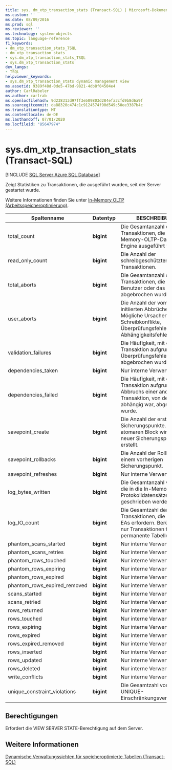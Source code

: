 ```yaml
---
title: sys. dm_xtp_transaction_stats (Transact-SQL) | Microsoft-Dokumentation
ms.custom: ''
ms.date: 08/09/2016
ms.prod: sql
ms.reviewer: ''
ms.technology: system-objects
ms.topic: language-reference
f1_keywords:
- dm_xtp_transaction_stats_TSQL
- dm_xtp_transaction_stats
- sys.dm_xtp_transaction_stats_TSQL
- sys.dm_xtp_transaction_stats
dev_langs:
- TSQL
helpviewer_keywords:
- sys.dm_xtp_transaction_stats dynamic management view
ms.assetid: 9389f48d-0de5-47bd-9821-4db8f04504e4
author: CarlRabeler
ms.author: carlrab
ms.openlocfilehash: 9d238313d97ff3e509803d284efa3cfd9b8d6a9f
ms.sourcegitcommit: da88320c474c1c9124574f90d549c50ee3387b4c
ms.translationtype: MT
ms.contentlocale: de-DE
ms.lasthandoff: 07/01/2020
ms.locfileid: "85647974"
---
```

# <a name="sysdm_xtp_transaction_stats-transact-sql"></a>sys.dm_xtp_transaction_stats (Transact-SQL)
[!INCLUDE [SQL Server Azure SQL Database](../../includes/applies-to-version/sql-asdb.md)]

  Zeigt Statistiken zu Transaktionen, die ausgeführt wurden, seit der Server gestartet wurde.  
  
 Weitere Informationen finden Sie unter [In-Memory OLTP &#40;Arbeitsspeicheroptimierung&#41;](../../relational-databases/in-memory-oltp/in-memory-oltp-in-memory-optimization.md).  
  
|Spaltenname|Datentyp|BESCHREIBUNG|  
|-----------------|---------------|-----------------|  
|total_count|**bigint**|Die Gesamtanzahl der Transaktionen, die in derIn-Memory-OLTP-Datenbank-Engine ausgeführt wurden.|  
|read_only_count|**bigint**|Die Anzahl der schreibgeschützten Transaktionen.|  
|total_aborts|**bigint**|Die Gesamtanzahl der Transaktionen, die durch den Benutzer oder das System abgebrochen wurden.|  
|user_aborts|**bigint**|Die Anzahl der vom System initiierten Abbrüche. Mögliche Ursachen: Schreibkonflikte, Überprüfungsfehler oder Abhängigkeitsfehler.|  
|validation_failures|**bigint**|Die Häufigkeit, mit der eine Transaktion aufgrund eines Überprüfungsfehlers abgebrochen wurde.|  
|dependencies_taken|**bigint**|Nur interne Verwendung.|  
|dependencies_failed|**bigint**|Die Häufigkeit, mit der eine Transaktion aufgrund des Abbruchs einer anderen Transaktion, von der diese abhängig war, abgebrochen wurde.|  
|savepoint_create|**bigint**|Die Anzahl der erstellten Sicherungspunkte. Für jeden atomaren Block wird ein neuer Sicherungspunkt erstellt.|  
|savepoint_rollbacks|**bigint**|Die Anzahl der Rollbacks zu einem vorherigen Sicherungspunkt.|  
|savepoint_refreshes|**bigint**|Nur interne Verwendung.|  
|log_bytes_written|**bigint**|Die Gesamtanzahl von Bytes, die in die In-Memory OLTP-Protokolldatensätze geschrieben werden.|  
|log_IO_count|**bigint**|Die Gesamtzahl der Transaktionen, die Protokoll-EAs erfordern. Berücksichtigt nur Transaktionen für permanente Tabellen.|  
|phantom_scans_started|**bigint**|Nur interne Verwendung.|  
|phantom_scans_retries|**bigint**|Nur interne Verwendung.|  
|phantom_rows_touched|**bigint**|Nur interne Verwendung.|  
|phantom_rows_expiring|**bigint**|Nur interne Verwendung.|  
|phantom_rows_expired|**bigint**|Nur interne Verwendung.|  
|phantom_rows_expired_removed|**bigint**|Nur interne Verwendung.|  
|scans_started|**bigint**|Nur interne Verwendung.|  
|scans_retried|**bigint**|Nur interne Verwendung.|  
|rows_returned|**bigint**|Nur interne Verwendung.|  
|rows_touched|**bigint**|Nur interne Verwendung.|  
|rows_expiring|**bigint**|Nur interne Verwendung.|  
|rows_expired|**bigint**|Nur interne Verwendung.|  
|rows_expired_removed|**bigint**|Nur interne Verwendung.|  
|rows_inserted|**bigint**|Nur interne Verwendung.|  
|rows_updated|**bigint**|Nur interne Verwendung.|  
|rows_deleted|**bigint**|Nur interne Verwendung.|  
|write_conflicts|**bigint**|Nur interne Verwendung.|  
|unique_constraint_violations|**bigint**|Die Gesamtzahl von UNIQUE-Einschränkungsverletzungen.|  
  
## <a name="permissions"></a>Berechtigungen  
 Erfordert die VIEW SERVER STATE-Berechtigung auf dem Server.  
  
## <a name="see-also"></a>Weitere Informationen  
 [Dynamische Verwaltungssichten für speicheroptimierte Tabellen (Transact-SQL)](../../relational-databases/system-dynamic-management-views/memory-optimized-table-dynamic-management-views-transact-sql.md)  
  
  
